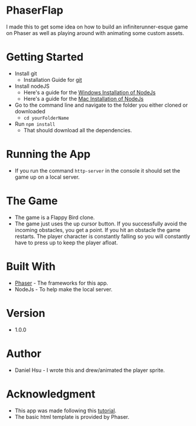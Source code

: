 # PhaserFlap
I made this to get some idea on how to build an infiniterunner-esque game on Phaser as well as playing around with animating some custom assets.

# Getting Started
- Install git
    - Installation Guide for [git](https://www.atlassian.com/git/tutorials/install-git)
- Install nodeJS
    - Here's a guide for the [Windows Installation of NodeJs](http://blog.teamtreehouse.com/install-node-js-npm-windows)
    - Here's a guide for the [Mac Installation of NodeJs](http://blog.teamtreehouse.com/install-node-js-npm-mac)
- Go to the command line and navigate to the folder you either cloned or downloaded
    - `cd yourFolderName`
- Run `npm install`
    - That should download all the dependencies.

# Running the App
- If you run the command `http-server` in the console it should set the game up on a local server.

# The Game
- The game is a Flappy Bird clone.
- The game just uses the up cursor button. If you successfully avoid the incoming obstacles, you get a point. If you hit an obstacle the game restarts. The player character is constantly falling so you will constantly have to press up to keep the player afloat.

# Built With
- [Phaser](http://phaser.io) - The frameworks for this app.
- NodeJs - To help make the local server.

# Version
- 1.0.0

# Author
- Daniel Hsu - I wrote this and drew/animated the player sprite. 

# Acknowledgment
- This app was made following this [tutorial](http://www.lessmilk.com/tutorial/flappy-bird-phaser-1).
- The basic html template is provided by Phaser.
